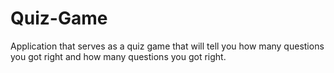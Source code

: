 # Quiz-Game
Application that serves as a quiz game that will tell you how many questions you got right and how many questions you got right.
